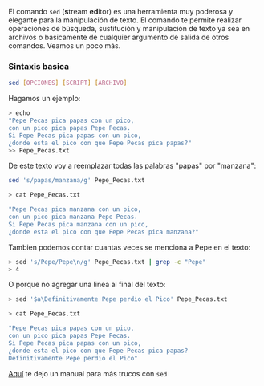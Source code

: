 El comando `sed` (**s**tream **ed**itor) es una herramienta muy poderosa y elegante para la manipulación de texto. El comando te permite realizar operaciones de búsqueda, sustitución y manipulación de texto ya sea en archivos o basicamente de cualquier argumento de salida de otros comandos. Veamos un poco más.

### Sintaxis basica

```bash
sed [OPCIONES] [SCRIPT] [ARCHIVO]
```
Hagamos un ejemplo:

```bash
> echo 
"Pepe Pecas pica papas con un pico, 
con un pico pica papas Pepe Pecas. 
Si Pepe Pecas pica papas con un pico, 
¿donde esta el pico con que Pepe Pecas pica papas?" 
>> Pepe_Pecas.txt
```
De este texto voy a reemplazar todas las palabras "papas" por "manzana":

```bash
sed 's/papas/manzana/g' Pepe_Pecas.txt
```
```bash
> cat Pepe_Pecas.txt

"Pepe Pecas pica manzana con un pico, 
con un pico pica manzana Pepe Pecas. 
Si Pepe Pecas pica manzana con un pico, 
¿donde esta el pico con que Pepe Pecas pica manzana?"
```
Tambien podemos contar cuantas veces se menciona a Pepe en el texto:
```bash
> sed 's/Pepe/Pepe\n/g' Pepe_Pecas.txt | grep -c "Pepe"
> 4
```

O porque no agregar una linea al final del texto:
```bash
> sed '$a\Definitivamente Pepe perdio el Pico' Pepe_Pecas.txt

> cat Pepe_Pecas.txt

"Pepe Pecas pica papas con un pico, 
con un pico pica papas Pepe Pecas. 
Si Pepe Pecas pica papas con un pico, 
¿donde esta el pico con que Pepe Pecas pica papas?
Definitivamente Pepe perdio el Pico"
```



[Aquí](https://www.digitalocean.com/community/tutorials/the-basics-of-using-the-sed-stream-editor-to-manipulate-text-in-linux) te dejo un manual para más trucos con `sed`

